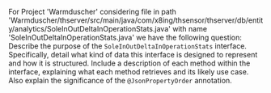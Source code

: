 For Project 'Warmduscher' considering file in path 'Warmduscher/thserver/src/main/java/com/x8ing/thsensor/thserver/db/entity/analytics/SoleInOutDeltaInOperationStats.java' with name 'SoleInOutDeltaInOperationStats.java' we have the following question: 
Describe the purpose of the `SoleInOutDeltaInOperationStats` interface. Specifically, detail what kind of data this interface is designed to represent and how it is structured. Include a description of each method within the interface, explaining what each method retrieves and its likely use case. Also explain the significance of the `@JsonPropertyOrder` annotation.